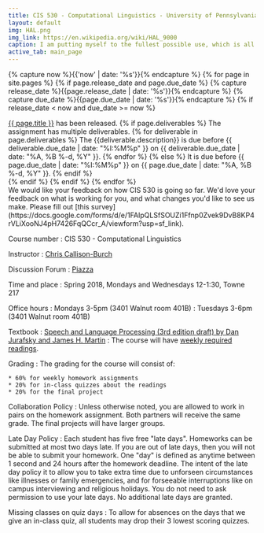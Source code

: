 ```yaml
---
title: CIS 530 - Computational Linguistics - University of Pennsylvania
layout: default
img: HAL.png
img_link: https://en.wikipedia.org/wiki/HAL_9000
caption: I am putting myself to the fullest possible use, which is all I think that any conscious entity can ever hope to do. 
active_tab: main_page 
---
```


<!-- Display an alert about upcoming homework assignments -->
{% capture now %}{{'now' | date: '%s'}}{% endcapture %}
{% for page in site.pages %}
{% if page.release_date and page.due_date %}
{% capture release_date %}{{page.release_date | date: '%s'}}{% endcapture %}
{% capture due_date %}{{page.due_date | date: '%s'}}{% endcapture %}
{% if release_date < now and due_date >= now %}
<div class="alert alert-info">
<a href="{{page.url}}">{{ page.title }}</a> has been released.  
{% if page.deliverables %}
The assignment has multiple deliverables.
{% for deliverable in page.deliverables %}
The {{deliverable.description}} is due before {{ deliverable.due_date | date: "%I:%M%p" }} on {{ deliverable.due_date | date: "%A, %B %-d, %Y" }}.  
{% endfor %}
{% else %}
It is due before {{ page.due_date | date: "%I:%M%p" }} on {{ page.due_date | date: "%A, %B %-d, %Y" }}.
{% endif %}
</div>
{% endif %}
{% endif %}
{% endfor %}
<!-- End alert for upcoming homework assignments -->

<!-- Display message for survey -->
<div class="alert alert-success" markdown="1">
We would like your feedback on how CIS 530 is going so far.  We'd love your feedback on what is working for you, and what changes you'd like to see us make.  Please fill out [this survey](https://docs.google.com/forms/d/e/1FAIpQLSfSOUZi1Ffnp0Zvek9DvB8KP4rVLiXooNJ4pH7426FqQCcr_A/viewform?usp=sf_link).
</div>
<!-- End message for survey -->

Course number
: CIS 530 - Computational Linguistics 

Instructor
: [Chris Callison-Burch](http://www.cis.upenn.edu/~ccb/)

Discussion Forum
: [Piazza](https://piazza.com/upenn/spring2018/cis530)

Time and place
: Spring 2018, Mondays and Wednesdays 12-1:30, Towne 217

Office hours
: Mondays 3-5pm (3401 Walnut room 401B)
: Tuesdays 3-6pm (3401 Walnut room 401B)

Textbook
: [Speech and Language Processing (3rd edition draft) by Dan Jurafsky and James H. Martin](https://web.stanford.edu/~jurafsky/slp3/)
: The course will have [weekly required readings](lectures.html).  

Grading
: The grading for the course will consist of:

    * 60% for weekly homework assignments 
    * 20% for in-class quizzes about the readings
    * 20% for the final project


Collaboration Policy
: Unless otherwise noted, you are allowed to work in pairs on the homework assignment.  Both partners will receive the same grade.  The final projects will have larger groups. 

Late Day Policy
: Each student has five free "late days".  Homeworks can be submitted at most two days late.  If you are out of late days, then you will not be able to submit your homework. One "day" is defined as anytime between 1 second and 24 hours after the homework deadline. The intent of the late day policy it to allow you to take extra time due to unforseen circumstances like illnesses or family emergencies, and for forseeable interruptions like on campus interviewing and religious holidays.  You do not need to ask permission to use your late days.  No additional late days are granted. 

Missing classes on quiz days 
: To allow for absences on the days that we give an in-class quiz, all students may drop their 3 lowest scoring quizzes. 
